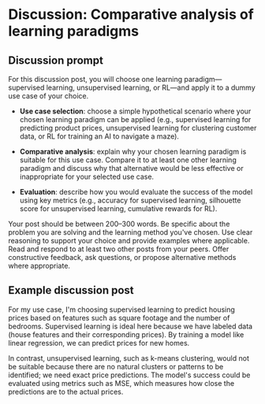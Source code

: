 # Discussion: Comparative analysis of learning paradigms

## Discussion prompt

For this discussion post, you will choose one learning paradigm—supervised learning, unsupervised learning, or RL—and apply it to a dummy use case of your choice.

- **Use case selection**: choose a simple hypothetical scenario where your chosen learning paradigm can be applied (e.g., supervised learning for predicting product prices, unsupervised learning for clustering customer data, or RL for training an AI to navigate a maze).

- **Comparative analysis**: explain why your chosen learning paradigm is suitable for this use case. Compare it to at least one other learning paradigm and discuss why that alternative would be less effective or inappropriate for your selected use case.

- **Evaluation**: describe how you would evaluate the success of the model using key metrics (e.g., accuracy for supervised learning, silhouette score for unsupervised learning, cumulative rewards for RL).

Your post should be between 200–300 words. Be specific about the problem you are solving and the learning method you've chosen. Use clear reasoning to support your choice and provide examples where applicable. Read and respond to at least two other posts from your peers. Offer constructive feedback, ask questions, or propose alternative methods where appropriate.

## Example discussion post 

For my use case, I'm choosing supervised learning to predict housing prices based on features such as square footage and the number of bedrooms. Supervised learning is ideal here because we have labeled data (house features and their corresponding prices). By training a model like linear regression, we can predict prices for new homes.

In contrast, unsupervised learning, such as k-means clustering, would not be suitable because there are no natural clusters or patterns to be identified; we need exact price predictions. The model's success could be evaluated using metrics such as MSE, which measures how close the predictions are to the actual prices.